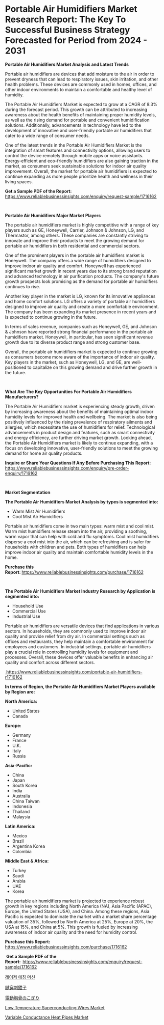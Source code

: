 <p><h1>Portable Air Humidifiers Market Research Report: The Key To Successful Business Strategy Forecasted for Period from 2024 - 2031</h1></p><p><strong>Portable Air Humidifiers Market Analysis and Latest Trends</strong></p>
<p><p>Portable air humidifiers are devices that add moisture to the air in order to prevent dryness that can lead to respiratory issues, skin irritation, and other health problems. These devices are commonly used in homes, offices, and other indoor environments to maintain a comfortable and healthy level of humidity.</p><p>The Portable Air Humidifiers Market is expected to grow at a CAGR of 8.3% during the forecast period. This growth can be attributed to increasing awareness about the health benefits of maintaining proper humidity levels, as well as the rising demand for portable and convenient humidification solutions. Additionally, advancements in technology have led to the development of innovative and user-friendly portable air humidifiers that cater to a wide range of consumer needs.</p><p>One of the latest trends in the Portable Air Humidifiers Market is the integration of smart features and connectivity options, allowing users to control the device remotely through mobile apps or voice assistants. Energy-efficient and eco-friendly humidifiers are also gaining traction in the market, as consumers seek sustainable solutions for indoor air quality improvement. Overall, the market for portable air humidifiers is expected to continue expanding as more people prioritize health and wellness in their living spaces.</p></p>
<p><strong>Get a Sample PDF of the Report:&nbsp;</strong> <a href="https://www.reliablebusinessinsights.com/enquiry/request-sample/1716162">https://www.reliablebusinessinsights.com/enquiry/request-sample/1716162</a></p>
<p>&nbsp;</p>
<p><strong>Portable Air Humidifiers Major Market Players</strong></p>
<p><p>The portable air humidifiers market is highly competitive with a range of key players such as GE, Honeywell, Carrier, Johnson & Johnson, LG, and Thermastor, among others. These companies are constantly striving to innovate and improve their products to meet the growing demand for portable air humidifiers in both residential and commercial sectors.</p><p>One of the prominent players in the portable air humidifiers market is Honeywell. The company offers a wide range of humidifiers designed to improve indoor air quality and comfort. Honeywell has experienced significant market growth in recent years due to its strong brand reputation and advanced technology in air purification products. The company's future growth prospects look promising as the demand for portable air humidifiers continues to rise.</p><p>Another key player in the market is LG, known for its innovative appliances and home comfort solutions. LG offers a variety of portable air humidifiers designed to improve air quality and create a more comfortable environment. The company has been expanding its market presence in recent years and is expected to continue growing in the future.</p><p>In terms of sales revenue, companies such as Honeywell, GE, and Johnson & Johnson have reported strong financial performance in the portable air humidifiers market. Honeywell, in particular, has seen significant revenue growth due to its diverse product range and strong customer base. </p><p>Overall, the portable air humidifiers market is expected to continue growing as consumers become more aware of the importance of indoor air quality. Key players in the market, such as Honeywell, LG, and GE, are well-positioned to capitalize on this growing demand and drive further growth in the future.</p></p>
<p>&nbsp;</p>
<p><strong>What Are The Key Opportunities For Portable Air Humidifiers Manufacturers?</strong></p>
<p><p>The Portable Air Humidifiers market is experiencing steady growth, driven by increasing awareness about the benefits of maintaining optimal indoor humidity levels for improved health and wellbeing. The market is also being positively influenced by the rising prevalence of respiratory ailments and allergies, which necessitate the use of humidifiers for relief. Technological advancements in product design and features, such as smart connectivity and energy efficiency, are further driving market growth. Looking ahead, the Portable Air Humidifiers market is likely to continue expanding, with a focus on developing innovative, user-friendly solutions to meet the growing demand for home air quality products.</p></p>
<p><strong>Inquire or Share Your Questions If Any Before Purchasing This Report:</strong> <a href="https://www.reliablebusinessinsights.com/enquiry/pre-order-enquiry/1716162">https://www.reliablebusinessinsights.com/enquiry/pre-order-enquiry/1716162</a></p>
<p>&nbsp;</p>
<p><strong>Market Segmentation</strong></p>
<p><strong>The Portable Air Humidifiers Market Analysis by types is segmented into:</strong></p>
<p><ul><li>Warm Mist Air Humidifiers</li><li>Cool Mist Air Humidifiers</li></ul></p>
<p><p>Portable air humidifiers come in two main types: warm mist and cool mist. Warm mist humidifiers release steam into the air, providing a soothing, warm vapor that can help with cold and flu symptoms. Cool mist humidifiers disperse a cool mist into the air, which can be refreshing and is safer for households with children and pets. Both types of humidifiers can help improve indoor air quality and maintain comfortable humidity levels in the home.</p></p>
<p><strong>Purchase this Report:&nbsp;</strong><a href="https://www.reliablebusinessinsights.com/purchase/1716162">https://www.reliablebusinessinsights.com/purchase/1716162</a></p>
<p>&nbsp;</p>
<p><strong>The Portable Air Humidifiers Market Industry Research by Application is segmented into:</strong></p>
<p><ul><li>Household Use</li><li>Commercial Use</li><li>Industrial Use</li></ul></p>
<p><p>Portable air humidifiers are versatile devices that find applications in various sectors. In households, they are commonly used to improve indoor air quality and provide relief from dry air. In commercial settings such as offices and restaurants, they help maintain a comfortable environment for employees and customers. In industrial settings, portable air humidifiers play a crucial role in controlling humidity levels for equipment and processes. Overall, these devices offer valuable benefits in enhancing air quality and comfort across different sectors.</p></p>
<p><a href="https://www.reliablebusinessinsights.com/portable-air-humidifiers-r1716162">&nbsp;https://www.reliablebusinessinsights.com/portable-air-humidifiers-r1716162</a></p>
<p><strong>In terms of Region, the Portable Air Humidifiers Market Players available by Region are:</strong></p>
<p>
    <p> <strong> North America: </strong>
        <ul>
            <li>United States</li>
            <li>Canada</li>
        </ul>
        </p> 
    <p> <strong> Europe: </strong>
        <ul>
            <li>Germany</li>
            <li>France</li>
            <li>U.K.</li>
            <li>Italy</li>
            <li>Russia</li>
        </ul>
        </p> 
    <p> <strong> Asia-Pacific: </strong>
        <ul>
            <li>China</li>
            <li>Japan</li>
            <li>South Korea</li>
            <li>India</li>
            <li>Australia</li>
            <li>China Taiwan</li>
            <li>Indonesia</li>
            <li>Thailand</li>
            <li>Malaysia</li>
        </ul>
        </p> 
    <p> <strong> Latin America: </strong>
        <ul>
            <li>Mexico</li>
            <li>Brazil</li>
            <li>Argentina Korea</li>
            <li>Colombia</li>
        </ul>
        </p> 
    <p> <strong> Middle East & Africa: </strong>
        <ul>
            <li>Turkey</li>
            <li>Saudi</li>
            <li>Arabia</li>
            <li>UAE</li>
            <li>Korea</li>
        </ul>
    </p>
    </p>
<p><p>The portable air humidifiers market is projected to experience robust growth in key regions including North America (NA), Asia Pacific (APAC), Europe, the United States (USA), and China. Among these regions, Asia Pacific is expected to dominate the market with a market share percentage valuation of 35%, followed by North America at 25%, Europe at 20%, the USA at 15%, and China at 5%. This growth is fueled by increasing awareness of indoor air quality and the need for humidity control.</p></p>
<p><strong>Purchase this Report: </strong><a href="https://www.reliablebusinessinsights.com/purchase/1716162">https://www.reliablebusinessinsights.com/purchase/1716162</a></p>
<p>&nbsp;<strong>Get a Sample PDF of the Report:&nbsp;&nbsp;</strong><a href="https://www.reliablebusinessinsights.com/enquiry/request-sample/1716162">https://www.reliablebusinessinsights.com/enquiry/request-sample/1716162</a></p>
<p><strong></strong></p>
<p><p><a href="https://github.com/camron674/Market-Research-Report-List-1/blob/main/5386136124265.md">레이저 에칭 머신</a></p><p><a href="https://github.com/mohamedbakry57/Market-Research-Report-List-4/blob/main/6654961113790.md">腱穿刺鉗子</a></p><p><a href="https://github.com/zjkmgcs938405/Market-Research-Report-List-2/blob/main/9348556113791.md">電動胸骨のこぎり</a></p><p><a href="https://github.com/nancykennedykellievqfqt2/Market-Research-Report-List-3/blob/main/low-temperature-superconducting-wires-market.md">Low Temperature Superconducting Wires Market</a></p><p><a href="https://github.com/seekum/Market-Research-Report-List-3/blob/main/variable-conductance-heat-pipes-market.md">Variable Conductance Heat Pipes Market</a></p></p>